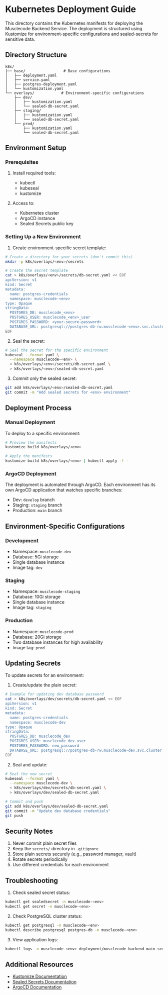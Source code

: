 # Kubernetes Deployment Guide

This directory contains the Kubernetes manifests for deploying the Musclecode Backend Service. The deployment is structured using Kustomize for environment-specific configurations and sealed-secrets for sensitive data.

## Directory Structure

```
k8s/
├── base/                 # Base configurations
│   ├── deployment.yaml
│   ├── service.yaml
│   ├── postgres-deployment.yaml
│   └── kustomization.yaml
└── overlays/            # Environment-specific configurations
    ├── dev/
    │   ├── kustomization.yaml
    │   └── sealed-db-secret.yaml
    ├── staging/
    │   ├── kustomization.yaml
    │   └── sealed-db-secret.yaml
    └── prod/
        ├── kustomization.yaml
        └── sealed-db-secret.yaml
```

## Environment Setup

### Prerequisites

1. Install required tools:
   - kubectl
   - kubeseal
   - kustomize

2. Access to:
   - Kubernetes cluster
   - ArgoCD instance
   - Sealed Secrets public key

### Setting Up a New Environment

1. Create environment-specific secret template:

```bash
# Create a directory for your secrets (don't commit this)
mkdir -p k8s/overlays/<env>/secrets

# Create the secret template
cat > k8s/overlays/<env>/secrets/db-secret.yaml << EOF
apiVersion: v1
kind: Secret
metadata:
  name: postgres-credentials
  namespace: musclecode-<env>
type: Opaque
stringData:
  POSTGRES_DB: musclecode_<env>
  POSTGRES_USER: musclecode_<env>_user
  POSTGRES_PASSWORD: <your-secure-password>
  DATABASE_URL: postgresql://postgres-db-rw.musclecode-<env>.svc.cluster.local:5432/musclecode_<env>
EOF
```

2. Seal the secret:

```bash
# Seal the secret for the specific environment
kubeseal --format yaml \
  --namespace musclecode-<env> \
  < k8s/overlays/<env>/secrets/db-secret.yaml \
  > k8s/overlays/<env>/sealed-db-secret.yaml
```

3. Commit only the sealed secret:

```bash
git add k8s/overlays/<env>/sealed-db-secret.yaml
git commit -m "Add sealed secrets for <env> environment"
```

## Deployment Process

### Manual Deployment

To deploy to a specific environment:

```bash
# Preview the manifests
kustomize build k8s/overlays/<env>

# Apply the manifests
kustomize build k8s/overlays/<env> | kubectl apply -f -
```

### ArgoCD Deployment

The deployment is automated through ArgoCD. Each environment has its own ArgoCD application that watches specific branches:

- Dev: `develop` branch
- Staging: `staging` branch
- Production: `main` branch

## Environment-Specific Configurations

### Development
- Namespace: `musclecode-dev`
- Database: 5Gi storage
- Single database instance
- Image tag: `dev`

### Staging
- Namespace: `musclecode-staging`
- Database: 10Gi storage
- Single database instance
- Image tag: `staging`

### Production
- Namespace: `musclecode-prod`
- Database: 20Gi storage
- Two database instances for high availability
- Image tag: `prod`

## Updating Secrets

To update secrets for an environment:

1. Create/update the plain secret:
```bash
# Example for updating dev database password
cat > k8s/overlays/dev/secrets/db-secret.yaml << EOF
apiVersion: v1
kind: Secret
metadata:
  name: postgres-credentials
  namespace: musclecode-dev
type: Opaque
stringData:
  POSTGRES_DB: musclecode_dev
  POSTGRES_USER: musclecode_dev_user
  POSTGRES_PASSWORD: new_password
  DATABASE_URL: postgresql://postgres-db-rw.musclecode-dev.svc.cluster.local:5432/musclecode_dev
EOF
```

2. Seal and update:
```bash
# Seal the new secret
kubeseal --format yaml \
  --namespace musclecode-dev \
  < k8s/overlays/dev/secrets/db-secret.yaml \
  > k8s/overlays/dev/sealed-db-secret.yaml

# Commit and push
git add k8s/overlays/dev/sealed-db-secret.yaml
git commit -m "Update dev database credentials"
git push
```

## Security Notes

1. Never commit plain secret files
2. Keep the `secrets/` directory in `.gitignore`
3. Store plain secrets securely (e.g., password manager, vault)
4. Rotate secrets periodically
5. Use different credentials for each environment

## Troubleshooting

1. Check sealed secret status:
```bash
kubectl get sealedsecret -n musclecode-<env>
kubectl get secret -n musclecode-<env>
```

2. Check PostgreSQL cluster status:
```bash
kubectl get postgresql -n musclecode-<env>
kubectl describe postgresql postgres-db -n musclecode-<env>
```

3. View application logs:
```bash
kubectl logs -n musclecode-<env> deployment/musclecode-backend-main-service
```

## Additional Resources

- [Kustomize Documentation](https://kubectl.docs.kubernetes.io/guides/introduction/kustomize/)
- [Sealed Secrets Documentation](https://github.com/bitnami-labs/sealed-secrets)
- [ArgoCD Documentation](https://argo-cd.readthedocs.io/) 
